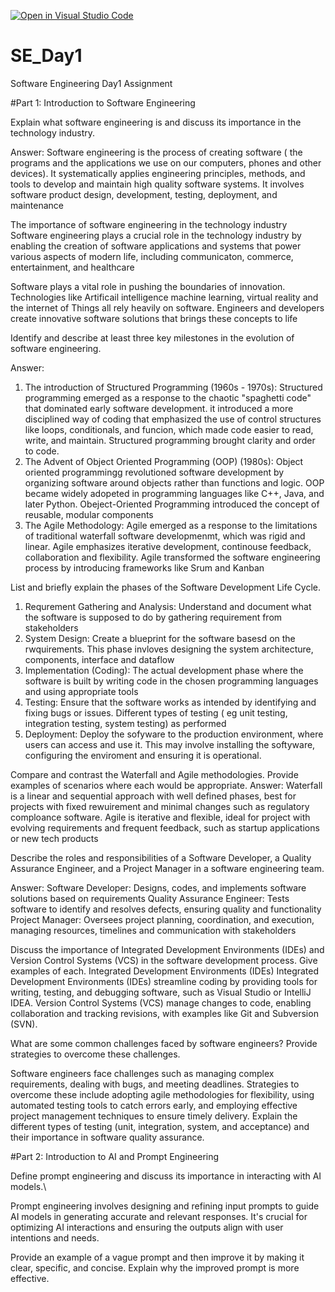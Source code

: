 [![Open in Visual Studio Code](https://classroom.github.com/assets/open-in-vscode-2e0aaae1b6195c2367325f4f02e2d04e9abb55f0b24a779b69b11b9e10269abc.svg)](https://classroom.github.com/online_ide?assignment_repo_id=15567976&assignment_repo_type=AssignmentRepo)
# SE_Day1
Software Engineering Day1 Assignment

#Part 1: Introduction to Software Engineering

Explain what software engineering is and discuss its importance in the technology industry.

Answer: Software engineering is the process of creating software ( the programs and the applications we use on our computers, phones and other devices). It systematically applies engineering principles, methods, and tools to develop and maintain high quality software systems. It involves software product design, development, testing, deployment, and maintenance

The importance of software engineering in the technology industry
Software engineering plays a crucial role in the technology industry by enabling the creation of software applications and systems that power various aspects of modern life, including communicaton, commerce, entertainment, and healthcare

Software plays a vital role in pushing the boundaries of innovation. Technologies like Artificail intelligence machine learning, virtual reality and the internet of Things all rely heavily on software. Engineers and developers create innovative software solutions that brings these concepts to life

Identify and describe at least three key milestones in the evolution of software engineering.

Answer: 
1. The introduction of Structured Programming (1960s - 1970s): Structured programming emerged as a response to the chaotic "spaghetti code" that dominated early software development. it introduced a more disciplined way of coding that emphasized the use of control structures like loops, conditionals, and funcion, which made code easier to read, write, and maintain.
   Structured programming brought clarity and order to code.
2. The Advent of Object Oriented Programming (OOP) (1980s): Object oriented programmingg revolutioned software development by organizing software around objects rather than functions and logic. OOP became widely adopeted in programming languages like C++, Java, and later Python.
      Obeject-Oriented Programming introduced the concept of reusable, modular components
3. The Agile Methodology: Agile emerged as a response to the limitations of traditional waterfall software developmenmt, which was rigid and linear. Agile emphasizes iterative
development, continouse feedback, collaboration and flexibility. Agile transformed the software engineering process by introducing frameworks like Srum and Kanban


List and briefly explain the phases of the Software Development Life Cycle.
1. Requrement Gathering and Analysis: Understand and document what the software is supposed to do by gathering requirement from stakeholders
2. System Design: Create a blueprint for the software basesd on the rwquirements. This phase invloves designing the system architecture, components, interface and dataflow
3. Implementation (Coding): The actual development phase where the software is built by writing code in the chosen programming languages and using appropriate tools
4. Testing: Ensure that the software works as intended by identifying and fixing bugs or issues. Different types of testing ( eg unit testing, integration testing, system testing) as performed
5. Deployment: Deploy the sofyware to the production environment, where users can access and use it. This may involve installing the softyware, configuring the enviroment and ensuring it is operational.

Compare and contrast the Waterfall and Agile methodologies. Provide examples of scenarios where each would be appropriate.
Answer: Waterfall is a linear and sequential approach with well defined phases, best for projects with fixed rewuirement and minimal changes such as regulatory comploance software. Agile is iterative and flexible, ideal for project with evolving requirements and frequent feedback, such as startup applications or new tech products


Describe the roles and responsibilities of a Software Developer, a Quality Assurance Engineer, and a Project Manager in a software engineering team.

Answer: Software Developer: Designs, codes, and implements software solutions based on requirements
Quality Assurance Engineer: Tests software to identify and resolves defects, ensuring quality and functionality
Project Manager: Oversees project planning, coordination, and execution, managing resources, timelines and communication with stakeholders

Discuss the importance of Integrated Development Environments (IDEs) and Version Control Systems (VCS) in the software development process. Give examples of each.
Integrated Development Environments (IDEs) Integrated Development Environments (IDEs) streamline coding by providing tools for writing, testing, and debugging software, such as Visual Studio or IntelliJ IDEA.
Version Control Systems (VCS) manage changes to code, enabling collaboration and tracking revisions, with examples like Git and Subversion (SVN).

What are some common challenges faced by software engineers? Provide strategies to overcome these challenges.

Software engineers face challenges such as managing complex requirements, dealing with bugs, and meeting deadlines. Strategies to overcome these include adopting agile methodologies for flexibility, using automated testing tools to catch errors early, and employing effective project management techniques to ensure timely delivery.
Explain the different types of testing (unit, integration, system, and acceptance) and their importance in software quality assurance.


#Part 2: Introduction to AI and Prompt Engineering


Define prompt engineering and discuss its importance in interacting with AI models.\

Prompt engineering involves designing and refining input prompts to guide AI models in generating accurate and relevant responses. It's crucial for optimizing AI interactions and ensuring the outputs align with user intentions and needs.


Provide an example of a vague prompt and then improve it by making it clear, specific, and concise. Explain why the improved prompt is more effective.
